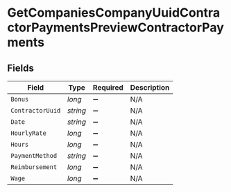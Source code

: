 # GetCompaniesCompanyUuidContractorPaymentsPreviewContractorPayments


## Fields

| Field              | Type               | Required           | Description        |
| ------------------ | ------------------ | ------------------ | ------------------ |
| `Bonus`            | *long*             | :heavy_minus_sign: | N/A                |
| `ContractorUuid`   | *string*           | :heavy_minus_sign: | N/A                |
| `Date`             | *string*           | :heavy_minus_sign: | N/A                |
| `HourlyRate`       | *long*             | :heavy_minus_sign: | N/A                |
| `Hours`            | *long*             | :heavy_minus_sign: | N/A                |
| `PaymentMethod`    | *string*           | :heavy_minus_sign: | N/A                |
| `Reimbursement`    | *long*             | :heavy_minus_sign: | N/A                |
| `Wage`             | *long*             | :heavy_minus_sign: | N/A                |